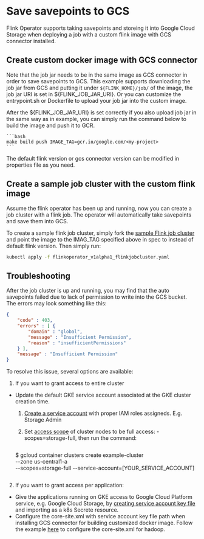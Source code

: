 # Save savepoints to GCS

Flink Operator supports taking savepoints and storeing it into Google Cloud Storage when deploying a job with a custom flink image with GCS connector installed. 

## Create custom docker image with GCS connector

Note that the job jar needs to be in the same image as GCS connector in order to save savepoints to GCS. This example supports downloading the job jar from GCS and putting it under `${FLINK_HOME}/job/` of the image, the job jar URI is set in ${FLINK_JOB_JAR_URI}. Or you can customize the entrypoint.sh or Dockerfile to upload your job jar into the custom image.

After the ${FLINK_JOB_JAR_URI} is set correctly if you also upload job jar in the same way as in example, you can simply run the command below to build the image and push it to GCR.

    ```bash
    make build push IMAGE_TAG=gcr.io/google.com/<my-project>
    ```

The default flink version or gcs connector version can be modified in properties file as you need.

## Create a sample job cluster with the custom flink image

Assume the flink operator has been up and running, now you can create a job cluster with a flink job. The operator will automatically take savepoints and save them into GCS.

To create a sample flink job cluster, simply fork the [sample Flink job cluster](https://github.com/GoogleCloudPlatform/flink-on-k8s-operator/blob/master/config/samples/flinkoperator_v1alpha1_flinkjobcluster.yaml) and point the image to the IMAG_TAG specified above in spec to instead of default flink version. Then simply run:

```bash
kubectl apply -f flinkoperator_v1alpha1_flinkjobcluster.yaml
```

## Troubleshooting

After the job cluster is up and running, you may find that the auto savepoints failed due to lack of permission to write into the GCS bucket. The errors may look something like this:

```json
{
    "code" : 403,
    "errors" : [ {
        "domain" : "global",
    	"message" : "Insufficient Permission",
    	"reason" : "insufficientPermissions"
    } ],
    "message" : "Insufficient Permission"
}
```

To resolve this issue, several options are available:

1) If you want to grant access to entire cluster

  * Update the default GKE service account associated at the GKE cluster creation time.
    1. [Create a service account](https://cloud.google.com/iam/docs/creating-managing-service-accounts) with proper IAM roles assigneds. E.g. Storage Admin
    2. Set [access scope](https://cloud.google.com/iam/docs/service-accounts#access_scopes) of cluster nodes to be full access: -scopes=storage-full, then run the command:

        ```bash
	$ gcloud container clusters create example-cluster \
            --zone us-central1-a \
	    --scopes=storage-full --service-account=[YOUR_SERVICE_ACCOUNT]
	```

2) If you want to grant access per application:

  * Give the applications running on GKE access to Google Cloud Platform service, e.g. Google Cloud Storage, by [creating service account key file](https://cloud.google.com/iam/docs/creating-managing-service-account-keys) and importing as a k8s Secrete resource.
  * Configure the core-site.xml with service account key file path when installing GCS connector for building customized docker image. Follow the example [here](https://github.com/GoogleCloudPlatform/bigdata-interop/blob/master/gcs/INSTALL.md) to configure the core-site.xml for hadoop.

